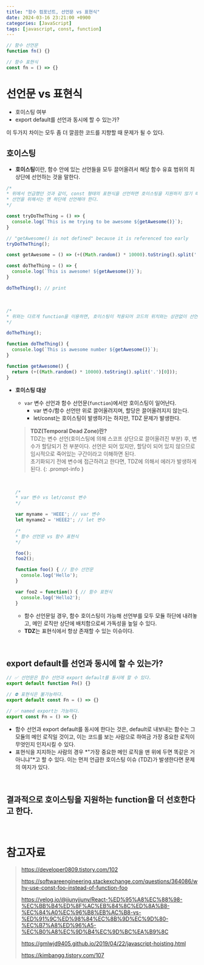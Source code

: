 ```yaml
---
title: "함수 컴포넌트, 선언문 vs 표현식"
date: 2024-03-16 23:21:00 +0900
categories: [JavaScript]
tags: [javascript, const, function]
---
```


```javascript
// 함수 선언문
function fn() {}

// 함수 표현식
const fn = () => {}
```

# **선언문 vs 표현식**

- 호이스팅 여부
- export default를 선언과 동시에 할 수 있는가?

이 두가지 차이는 모두 좀 더 깔끔한 코드를 지향할 때 문제가 될 수 있다.  

## **호이스팅**

- **호이스팅**이란, 함수 안에 있는 선언들을 모두 끌어올려서 해당 함수 유효 범위의 최상단에 선언하는 것을 말한다.

```javascript
/* 
* 위에서 언급했던 것과 같이, const 형태의 표현식을 선언하면 호이스팅을 지원하지 않기 떄문에
* 선언을 위해서는 맨 하단에 선언해야 한다.
*/

const tryDoTheThing = () => {
  console.log(`This is me trying to be awesome ${getAwesome()}`);
}

// "getAwesome() is not defined" because it is referenced too early
tryDoTheThing(); 

const getAwesome = () => (+((Math.random() * 10000).toString().split('.')[0]));

const doTheThing = () => {
  console.log(`This is awesome! ${getAwesome()}`);
}

doTheThing(); // print
```

<br>

```javascript
/* 
* 위와는 다르게 function을 이용하면, 호이스팅이 적용되어 코드의 위치와는 상관없이 선언이 가능하다
*/

doTheThing();

function doTheThing() {
  console.log(`This is awesome number ${getAwesome()}`);
}

function getAwesome() {
  return (+((Math.random() * 10000).toString().split('.')[0]));
}

```

- **호이스팅 대상**
  - `var` 변수 선언과 함수 선언문(`function`)에서만 호이스팅이 일어난다.
    - var 변수/함수 선언만 위로 끌어올려지며, 할당은 끌어올려지지 않는다.
    - let/const는 호이스팅이 발생하기는 하지만, TDZ 문제가 발생한다.

  > **TDZ(Temporal Dead Zone)란?**  
    TDZ는 변수 선언(호이스팅에 의해 스코프 상단으로 끌어올려진 부분) 후, 변수가 할당되기 전 부분이다. 선언은 되어 있지만, 할당이 되어 있지 않으므로 임시적으로 죽어있는 구간이라고 이해하면 된다.  
    초기화되기 전에 변수에 접근하려고 한다면, TDZ에 의해서 에러가 발생하게 된다.
  {: .prompt-info }

  <br>

  ```javascript
  /*
  * var 변수 vs let/const 변수
  */

  var myname = 'HEEE'; // var 변수
  let myname2 = 'HEEE2'; // let 변수
  ```

  ```javascript
  /*
  * 함수 선언문 vs 함수 표현식
  */

  foo();
  foo2();

  function foo() { // 함수 선언문
    console.log('Hello');
  }

  var foo2 = function() { // 함수 표현식
    console.log('Hello2');
  }

  ```

  - 함수 선언문일 경우, 함수 호이스팅이 가능해 선언부를 모두 모듈 하단에 내려놓고, 메인 로직만 상단에 배치함으로써 가독성을 높일 수 있다.
  - **TDZ**는 표현식에서 항상 존재할 수 있는 이슈이다.

<br>

## **export default를 선언과 동시에 할 수 있는가?**

```javascript
// ✅ 선언문은 함수 선언과 export default를 동시에 할 수 있다.
export default function Fn() {}

// ⛔️ 표현식은 불가능하다.
export default const Fn = () => {}

// ✅ named export는 가능하다.
export const Fn = () => {}
```

- 함수 선언과 export default를 동시에 한다는 것은, default로 내보내는 함수는 그 모듈의 메인 로직일 것이고, 이는 코드를 보는 사람으로 하여금 가장 중요한 로직이 무엇인지 인지시킬 수 있다.
- 표현식을 지지하는 사람의 경우 *"가장 중요한 메인 로직을 맨 위에 두면 똑같은 거 아니냐"*고 할 수 있다. 이는 먼저 언급한 호이스팅 이슈 (TDZ)가 발생한다면 문제의 여지가 있다.

<br>

## 결과적으로 호이스팅을 지원하는 **function**을 더 선호한다고 한다.

<br>

# **참고자료**
> <https://developer0809.tistory.com/102>  
> 
> <https://softwareengineering.stackexchange.com/questions/364086/why-use-const-foo-instead-of-function-foo>
> 
> <https://velog.io/@jjunyjjuny/React-%ED%95%A8%EC%88%98-%EC%BB%B4%ED%8F%AC%EB%84%8C%ED%8A%B8-%EC%84%A0%EC%96%B8%EB%AC%B8-vs-%ED%91%9C%ED%98%84%EC%8B%9D%EC%9D%80-%EC%B7%A8%ED%96%A5-%EC%B0%A8%EC%9D%B4%EC%9D%BC%EA%B9%8C>   
> 
> <https://gmlwjd9405.github.io/2019/04/22/javascript-hoisting.html>  
> 
> <https://kimbangg.tistory.com/107>  
> 